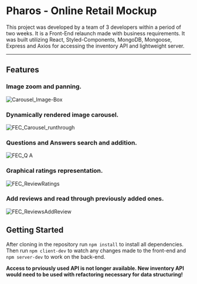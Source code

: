 # Pharos - Online Retail Mockup

This project was developed by a team of 3 developers within a period of two weeks. It is a Front-End relaunch made with business requirements. It was built utilizing React, Styled-Components, MongoDB, Mongoose, Express and Axios for accessing the inventory API and lightweight server.

___

## Features

### Image zoom and panning.
![Carousel_Image-Box](https://user-images.githubusercontent.com/71243281/201698536-e8f1c3f6-df57-41db-9de4-12432595a4d7.gif)

### Dynamically rendered image carousel.
![FEC_Carousel_runthrough](https://user-images.githubusercontent.com/71243281/201699493-c66302f0-e7e2-4ff0-ac6a-cda1ebf526cc.gif)

### Questions and Answers search and addition.
![FEC_Q A](https://user-images.githubusercontent.com/71243281/201700317-2da5c34e-4075-4856-a838-a4f4de4d8325.gif)

### Graphical ratings representation.
![FEC_ReviewRatings](https://user-images.githubusercontent.com/71243281/201701645-a91dd79b-2348-41b0-a79f-a068592e489b.gif)

### Add reviews and read through previously added ones.
![FEC_ReviewsAddReview](https://user-images.githubusercontent.com/71243281/201702781-160f9ddc-8d63-4126-b6fa-3b30d0aa77c1.gif)

## Getting Started

After cloning in the repository run `npm install` to install all dependencies. Then run `npm client-dev` to watch any changes made to the front-end and `npm server-dev` to work on the back-end.

**Access to prviously used API is not longer available. New inventory API would need to be used with refactoring necessary for data structuring!**
